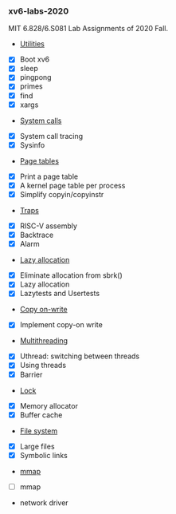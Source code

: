### xv6-labs-2020

MIT 6.828/6.S081 Lab Assignments of 2020 Fall.

- [Utilities](https://pdos.csail.mit.edu/6.828/2020/labs/util.html)
- [x] Boot xv6
- [x] sleep
- [x] pingpong
- [x] primes
- [x] find
- [x] xargs
- [System calls](https://pdos.csail.mit.edu/6.828/2020/labs/syscall.html)
- [x] System call tracing
- [x] Sysinfo
- [Page tables](https://pdos.csail.mit.edu/6.828/2020/labs/pgtbl.html)
- [x] Print a page table
- [x] A kernel page table per process
- [x] Simplify copyin/copyinstr
- [Traps](https://pdos.csail.mit.edu/6.828/2020/labs/traps.html)
- [x] RISC-V assembly
- [x] Backtrace
- [x] Alarm
- [Lazy allocation](https://pdos.csail.mit.edu/6.828/2020/labs/lazy.html)
- [x] Eliminate allocation from sbrk()
- [x] Lazy allocation
- [x] Lazytests and Usertests
- [Copy on-write](https://pdos.csail.mit.edu/6.828/2020/labs/cow.html)
- [x] Implement copy-on write
- [Multithreading](https://pdos.csail.mit.edu/6.828/2020/labs/thread.html)
- [x] Uthread: switching between threads
- [x] Using threads
- [x] Barrier
- [Lock](https://pdos.csail.mit.edu/6.828/2020/labs/lock.html)
- [x] Memory allocator
- [x] Buffer cache
- [File system](https://pdos.csail.mit.edu/6.828/2020/labs/fs.html)
- [x] Large files
- [x] Symbolic links
- [mmap](https://pdos.csail.mit.edu/6.828/2020/labs/mmap.html)
- [ ] mmap
- network driver
